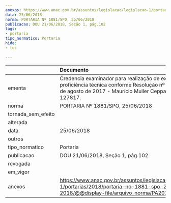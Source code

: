 ```yaml
---
anexos: https://www.anac.gov.br/assuntos/legislacao/legislacao-1/portarias/2018/portaria-no-1881-spo-25-06-2018/@@display-file/arquivo_norma/PA2018-1881.pdf
data: 25/06/2018
norma: PORTARIA Nº 1881/SPO, 25/06/2018
publicacao: DOU 21/06/2018, Seção 1, pág.102
tags:
- portaria
tipo_normatico: Portaria
hide: 
- toc 
 
---
```


|                    | Documento                                                                                                                                                         |
|:-------------------|:------------------------------------------------------------------------------------------------------------------------------------------------------------------|
| ementa             | Credencia examinador para realização de exames de proficiência técnica conforme Resolução nº 444, de 24 de agosto de 2017 - Maurício Muller Ceppas, CANAC 127817. |
| norma              | PORTARIA Nº 1881/SPO, 25/06/2018                                                                                                                                  |
| tornada_sem_efeito |                                                                                                                                                                   |
| alterada           |                                                                                                                                                                   |
| data               | 25/06/2018                                                                                                                                                        |
| outros             |                                                                                                                                                                   |
| tipo_normatico     | Portaria                                                                                                                                                          |
| publicacao         | DOU 21/06/2018, Seção 1, pág.102                                                                                                                                  |
| revogada           |                                                                                                                                                                   |
| em_vigor           |                                                                                                                                                                   |
| anexos             | https://www.anac.gov.br/assuntos/legislacao/legislacao-1/portarias/2018/portaria-no-1881-spo-25-06-2018/@@display-file/arquivo_norma/PA2018-1881.pdf              |